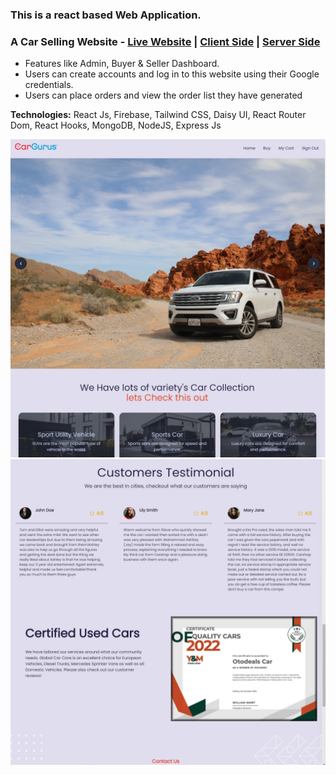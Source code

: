 ### This is a react based Web Application.

### A Car Selling Website - [Live Website](https://car-gurus-d0368.web.app) | [Client Side](https://github.com/arefinnuman/car-gurus-client-side) | [Server Side](https://github.com/arefinnuman/car-gurus-server-side)

- Features like Admin, Buyer & Seller Dashboard.
- Users can create accounts and log in to this website using their Google credentials.
- Users can place orders and view the order list they have generated

**Technologies:** React Js, Firebase, Tailwind CSS, Daisy UI, React Router Dom, React Hooks, MongoDB, NodeJS, Express Js

![1669574164707](image/README/1669574164707.png)![1669574193108](image/README/1669574193108.png)
